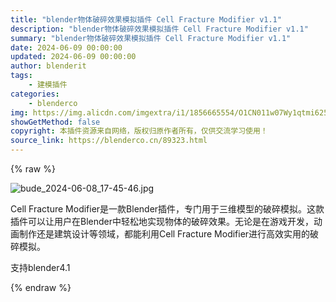 ```yaml
---
title: "blender物体破碎效果模拟插件 Cell Fracture Modifier v1.1"
description: "blender物体破碎效果模拟插件 Cell Fracture Modifier v1.1"
summary: "blender物体破碎效果模拟插件 Cell Fracture Modifier v1.1"
date: 2024-06-09 00:00:00
updated: 2024-06-09 00:00:00
author: blenderit
tags: 
    - 建模插件
categories:
    - blenderco
img: https://img.alicdn.com/imgextra/i1/1856665554/O1CN011w07Wy1qtmi625MDD_!!1856665554.jpg
showGetMethod: false
copyright: 本插件资源来自网络，版权归原作者所有，仅供交流学习使用！
source_link: https://blenderco.cn/89323.html
---
```


{% raw %}
<p><img src="https://img.alicdn.com/imgextra/i1/1856665554/O1CN011w07Wy1qtmi625MDD_!!1856665554.jpg" alt="bude_2024-06-08_17-45-46.jpg"></p><p>Cell Fracture Modifier是一款Blender插件，专门用于三维模型的破碎模拟。这款插件可以让用户在Blender中轻松地实现物体的破碎效果。无论是在游戏开发，动画制作还是建筑设计等领域，都能利用Cell Fracture Modifier进行高效实用的破碎模拟。</p><p>支持blender4.1</p>
<div style="display: none">blenderco</div>
{% endraw %}